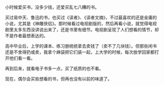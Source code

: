 小时候爱买书，没多少钱，还爱买乱七八糟的书。

买过易中天、鲁迅的书，也买过《读者》、《读者文摘》，不过最喜欢的还是金庸的小说，尤其是《神雕侠侣》。那时候看过电视剧版的，然后再看小说，就觉得电视剧里太多东西没讲说出来了，还是书里有细节。电视剧呈现了人们想看的情节，却不是作者最想表达的。

高中毕业后，上学的课本、练习册统统拿去卖钱了（卖不了几块钱）。但那些闲书还是不舍得扔或卖，我拿个麻袋把它们装一起，上大学的时候，每次放学回家都打开他们看一看。

再到后来，就看电子书多一点，买了纸质的也不看。

现在，偶尔会买些想看的书，但再也没有以前的味道了。

